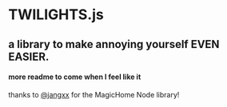 # TWILIGHTS.js
## a library to make annoying yourself EVEN EASIER.

#### more readme to come when I feel like it

thanks to [@jangxx](https://github.com/jangxx) for the MagicHome Node library!